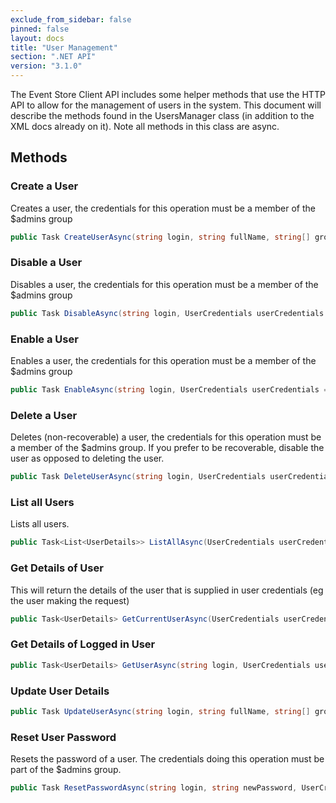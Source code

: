 ```yaml
---
exclude_from_sidebar: false
pinned: false
layout: docs
title: "User Management"
section: ".NET API"
version: "3.1.0"
---
```


The Event Store Client API includes some helper methods that use the HTTP API to allow for the management of users in the system. This document will describe the methods found in the UsersManager class (in addition to the XML docs already on it). Note all methods in this class are async.

## Methods

### Create a User

Creates a user, the credentials for this operation must be a member of the $admins group

```csharp
public Task CreateUserAsync(string login, string fullName, string[] groups, string password, UserCredentials userCredentials = null)
```

### Disable a User

Disables a user, the credentials for this operation must be a member of the $admins group

```csharp
public Task DisableAsync(string login, UserCredentials userCredentials = null)
```

### Enable a User

Enables a user, the credentials for this operation must be a member of the $admins group

```csharp
public Task EnableAsync(string login, UserCredentials userCredentials = null)
```

### Delete a User

Deletes (non-recoverable) a user, the credentials for this operation must be a member of the $admins group. If you prefer to be recoverable, disable the user as opposed to deleting the user.

```csharp
public Task DeleteUserAsync(string login, UserCredentials userCredentials = null)
```

### List all Users

Lists all users.

```csharp
public Task<List<UserDetails>> ListAllAsync(UserCredentials userCredentials = null) 
```

### Get Details of User

This will return the details of the user that is supplied in user credentials (eg the user making the request)

```csharp
public Task<UserDetails> GetCurrentUserAsync(UserCredentials userCredentials) 
```

### Get Details of Logged in User

```csharp
public Task<UserDetails> GetUserAsync(string login, UserCredentials userCredentials) 
```

### Update User Details

```csharp
public Task UpdateUserAsync(string login, string fullName, string[] groups, UserCredentials userCredentials = null)
```

### Reset User Password

Resets the password of a user. The credentials doing this operation must be part of the $admins group.

```csharp
public Task ResetPasswordAsync(string login, string newPassword, UserCredentials userCredentials = null)
```